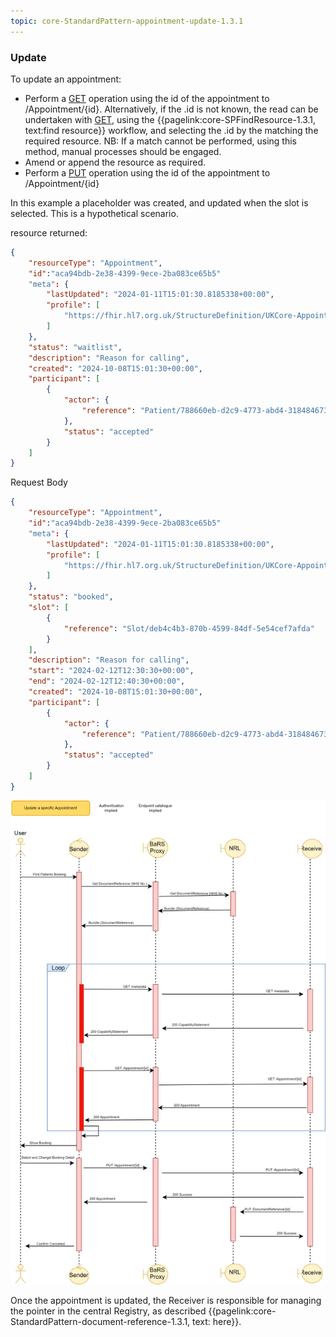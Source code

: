 ```yaml
---
topic: core-StandardPattern-appointment-update-1.3.1
---
```


### Update

To update an appointment:

* Perform a [GET](https://digital.nhs.uk/developer/api-catalogue/booking-and-referral-fhir/v1.3.0#get-/Appointment/-id-) operation using the id of the appointment to /Appointment/\{id\}. Alternatively, if the .id is not known, the read can be undertaken with [GET](https://digital.nhs.uk/developer/api-catalogue/booking-and-referral-fhir/v1.3.0#get-/Appointment), using the {{pagelink:core-SPFindResource-1.3.1, text:find resource}} workflow, and selecting the .id by the matching the required resource. NB: If a match cannot be performed, using this method, manual processes should be engaged.
* Amend or append the resource as required.
* Perform a [PUT](https://digital.nhs.uk/developer/api-catalogue/booking-and-referral-fhir/v1.3.0#put-/Appointment/-id-) operation using the id of the appointment to /Appointment/\{id\}

In this example a placeholder was created, and updated when the slot is selected. This is a hypothetical scenario.

resource returned:
```json
{
	"resourceType": "Appointment",
    "id":"aca94bdb-2e38-4399-9ece-2ba083ce65b5"
	"meta": {
		"lastUpdated": "2024-01-11T15:01:30.8185338+00:00",
		"profile": [
			"https://fhir.hl7.org.uk/StructureDefinition/UKCore-Appointment"
		]
	},
	"status": "waitlist",
	"description": "Reason for calling",
	"created": "2024-10-08T15:01:30+00:00",
	"participant": [
		{
			"actor": {
				"reference": "Patient/788660eb-d2c9-4773-abd4-318484673fb2"
			},
			"status": "accepted"
		}
	]
}
```

Request Body

```json
{
	"resourceType": "Appointment",
    "id":"aca94bdb-2e38-4399-9ece-2ba083ce65b5"
	"meta": {
		"lastUpdated": "2024-01-11T15:01:30.8185338+00:00",
		"profile": [
			"https://fhir.hl7.org.uk/StructureDefinition/UKCore-Appointment"
		]
	},
	"status": "booked",
    "slot": [
        {
            "reference": "Slot/deb4c4b3-870b-4599-84df-5e54cef7afda"
        }
    ],
	"description": "Reason for calling",
	"start": "2024-02-12T12:30:30+00:00",
	"end": "2024-02-12T12:40:30+00:00",
	"created": "2024-10-08T15:01:30+00:00",
	"participant": [
		{
			"actor": {
				"reference": "Patient/788660eb-d2c9-4773-abd4-318484673fb2"
			},
			"status": "accepted"
		}
	]
}
```
<img src="https://raw.githubusercontent.com/NHSDigital/NHSDigital-FHIR-BookingAndReferrals/main/BaRS-Images/SequenceDiagrams/BaRS_Foundation_Update.drawio.svg" ></img>

Once the appointment is updated, the Receiver is responsible for managing the pointer in the central Registry, as described {{pagelink:core-StandardPattern-document-reference-1.3.1, text: here}}.
